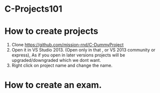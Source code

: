 # C-Projects101

# How to create projects 

1. Clone https://github.com/mission-rnd/C-DummyProject 
2. Open it in VS Studio 2013. (Open only in that , or VS 2013 community or express), As if you open in later versions projects will be upgraded/downgraded which we dont want.
3. Right click on project name and change the name. 

# How to create an exam.
